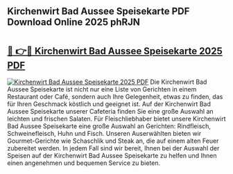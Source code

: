 ## Kirchenwirt Bad Aussee Speisekarte PDF Download Online 2025 phRJN

# <h2><a href="http://gc7z3u.nevu.top/?p=Kirchenwirt+Bad+Aussee+Speisekarte">🔗 👉🔴 Kirchenwirt Bad Aussee Speisekarte 2025 PDF</a></h2>

[![Kirchenwirt Bad Aussee Speisekarte 2025 PDF](https://i.imgur.com/dBaPXMq.png)](http://gc7z3u.nevu.top/?p=Kirchenwirt+Bad+Aussee+Speisekarte)
Die Kirchenwirt Bad Aussee Speisekarte ist nicht nur eine Liste von Gerichten in einem Restaurant oder Café, sondern auch Ihre Gelegenheit, etwas zu finden, das für Ihren Geschmack köstlich und geeignet ist. Auf der Kirchenwirt Bad Aussee Speisekarte unserer Cafeteria finden Sie eine große Auswahl an leichten und frischen Salaten. Für Fleischliebhaber bietet unsere Kirchenwirt Bad Aussee Speisekarte eine große Auswahl an Gerichten: Rindfleisch, Schweinefleisch, Huhn und Fisch. Unseren Auserwählten bieten wir Gourmet-Gerichte wie Schaschlik und Steak an, die auf einem alten Feuer zubereitet werden. In jedem Fall sind wir bereit, Ihnen bei der Auswahl der Speisen auf der Kirchenwirt Bad Aussee Speisekarte zu helfen und Ihnen einen angenehmen und bequemen Service zu bieten.

